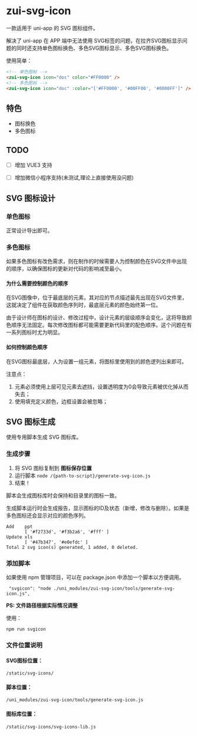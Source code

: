 # zui-svg-icon

一款适用于 uni-app 的 SVG 图标组件。

解决了 uni-app 在 APP 端中无法使用 SVG标签的问题，在拉齐SVG图标显示问题的同时还支持单色图标换色、多色SVG图标显示、多色SVG图标换色。

使用简单：

```html
<!-- 单色图标 -->
<zui-svg-icon icon="doc" color="#FF0000" />
<!-- 多色图标 -->
<zui-svg-icon icon="doc" :color="['#FF0000', '#00FF00', '#0000FF']" />
```



## 特色

- 图标换色
- 多色图标



## TODO

- [ ] 增加 VUE3 支持

- [ ] 增加微信小程序支持(未测试,理论上直接使用没问题)



## SVG 图标设计

### 单色图标

正常设计导出即可。



### 多色图标

如果多色图标有改色需求，则在制作的时候需要人为控制颜色在SVG文件中出现的顺序，以确保图标的更新对代码的影响减至最小。

#### 为什么需要控制颜色的顺序

在SVG图像中，位于最底层的元素，其对应的节点描述最先出现在SVG文件里，这就决定了组件在获取颜色序列时，最底层元素的颜色始终第一位。

由于设计师在图标的设计、修改过程中，设计元素的层级顺序会变化，这将导致颜色顺序无法固定。每次修改图标都可能需要更新代码里的配色顺序。这个问题在有一系列图标时尤为明显。

#### 如何控制颜色顺序

在SVG图标最底层，人为设置一组元素，将图标里使用到的颜色逻列出来即可。

注意点：

1. 元素必须使用上层可见元素去遮挡，设置透明度为0会导致元素被优化掉从而失去；
2. 使用填充定义颜色，边框设置会被忽略；



## SVG 图标生成

使用专用脚本生成 SVG 图标库。



### 生成步骤

1. 将 SVG 图标复制到 **图标保存位置**
2. 运行脚本 `node /{path-to-script}/generate-svg-icon.js`
3. 结束！

脚本会生成图标库时会保持和目录里的图标一致。

生成脚本运行时会生成报告，显示图标的ID及状态（新增，修改与删除）。如果是多色图标还会显示对应的颜色序列。

```shell
Add    ppt
       [ '#f2733d', '#f3b2a6', '#fff' ]
Update xls
       [ '#47b347', '#e0efdc' ]
Total 2 svg icon(s) generated, 1 added, 0 deleted.
```



### 添加脚本

如果使用 npm 管理项目，可以在 package.json 中添加一个脚本以方便调用。

` "svgicon": "node ./uni_modules/zui-svg-icon/tools/generate-svg-icon.js",`

**PS: 文件路径根据实际情况调整**

使用：

`npm run svgicon`





### 文件位置说明

#### SVG图标位置：

`/static/svg-icons/`

#### 脚本位置：

`/uni_modules/zui-svg-icon/tools/generate-svg-icon.js`

#### 图标库位置：

`/static/svg-icons/svg-icons-lib.js`

